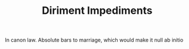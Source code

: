 ---
title: Diriment Impediments
letter: D
permalink: "/definitions/bld-diriment-impediments.html"
body: In canon law. Absolute bars to marriage, which would make it null ab initio
published_at: '2018-07-07'
source: Black's Law Dictionary 2nd Ed (1910)
layout: post
---